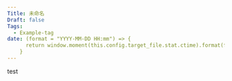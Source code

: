 ```yaml
---
Title: 未命名
Draft: false
Tags:
  - Example-tag
date: (format = "YYYY-MM-DD HH:mm") => {
      return window.moment(this.config.target_file.stat.ctime).format(format);
    }
---
```

 test
